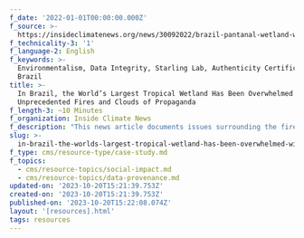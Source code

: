 ```yaml
---
f_date: '2022-01-01T00:00:00.000Z'
f_source: >-
  https://insideclimatenews.org/news/30092022/brazil-pantanal-wetland-wildfire-propoganda-bolsonaro/
f_technicality-3: '1'
f_language-2: English
f_keywords: >-
  Environmentalism, Data Integrity, Starling Lab, Authenticity Certificates,
  Brazil
title: >-
  In Brazil, the World’s Largest Tropical Wetland Has Been Overwhelmed With
  Unprecedented Fires and Clouds of Propaganda
f_length-3: ~10 Minutes
f_organization: Inside Climate News
f_description: "This news article documents issues surrounding the fires consuming Brazil's Pantanal, the world's largest tropical wetland. The photo presentation in this story was produced in collaboration with The\_Starling Lab for Data Integrity\_at Stanford University and the University of Southern California. The photos are cryptographically authenticated and verify when and where they were taken. Captured data also includes confirmation that the images have not been edited, improving data integrity."
slug: >-
  in-brazil-the-worlds-largest-tropical-wetland-has-been-overwhelmed-with-unprecedented-fires-and-clouds-of-propaganda-4a19b
f_type: cms/resource-type/case-study.md
f_topics:
  - cms/resource-topics/social-impact.md
  - cms/resource-topics/data-provenance.md
updated-on: '2023-10-20T15:21:39.753Z'
created-on: '2023-10-20T15:21:39.753Z'
published-on: '2023-10-20T15:22:08.074Z'
layout: '[resources].html'
tags: resources
---
```



